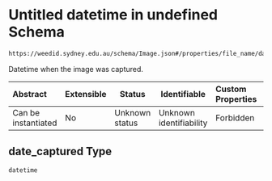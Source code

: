 # Untitled datetime in undefined Schema

```txt
https://weedid.sydney.edu.au/schema/Image.json#/properties/file_name/date_captured
```

Datetime when the image was captured.


| Abstract            | Extensible | Status         | Identifiable            | Custom Properties | Additional Properties | Access Restrictions | Defined In                                                              |
| :------------------ | ---------- | -------------- | ----------------------- | :---------------- | --------------------- | ------------------- | ----------------------------------------------------------------------- |
| Can be instantiated | No         | Unknown status | Unknown identifiability | Forbidden         | Allowed               | none                | [Image.schema.json\*](out/out/Image.schema.json "open original schema") |

## date_captured Type

`datetime`
